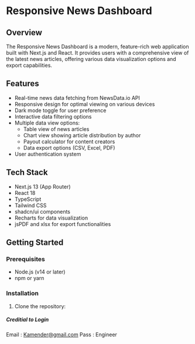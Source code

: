 # Responsive News Dashboard

## Overview

The Responsive News Dashboard is a modern, feature-rich web application built with Next.js and React. It provides users with a comprehensive view of the latest news articles, offering various data visualization options and export capabilities.

## Features

- Real-time news data fetching from NewsData.io API
- Responsive design for optimal viewing on various devices
- Dark mode toggle for user preference
- Interactive data filtering options
- Multiple data view options:
  - Table view of news articles
  - Chart view showing article distribution by author
  - Payout calculator for content creators
  - Data export options (CSV, Excel, PDF)
- User authentication system

## Tech Stack

- Next.js 13 (App Router)
- React 18
- TypeScript
- Tailwind CSS
- shadcn/ui components
- Recharts for data visualization
- jsPDF and xlsx for export functionalities

## Getting Started

### Prerequisites

- Node.js (v14 or later)
- npm or yarn

### Installation

1. Clone the repository:

##### Creditial to Login
Email : Kamender@gmail.com
Pass : Engineer
